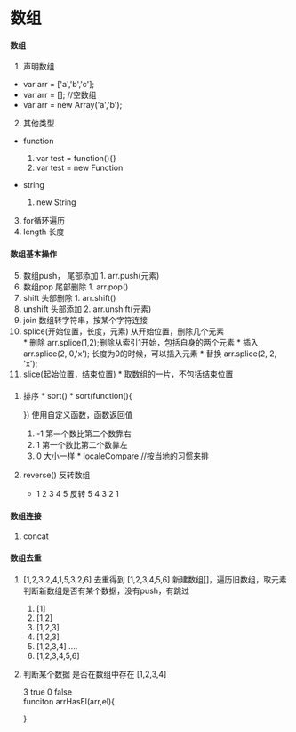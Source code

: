 数组
====
#### 数组
1. 声明数组
  * var arr = ['a','b','c'];
  * var arr = []; //空数组
  * var arr = new Array('a','b');
2. 其他类型
  * function
    1. var test = function(){}
    2. var test = new Function

  * string  
    1. new String
3. for循环遍历
4. length 长度
#### 数组基本操作
  5. 数组push， 尾部添加
    1. arr.push(元素)
  6. 数组pop   尾部删除
    1. arr.pop()
  7. shift  头部删除
    1. arr.shift()
  8. unshift 头部添加
    2. arr.unshift(元素)
  9. join 数组转字符串，按某个字符连接
  10. splice(开始位置，长度，元素) 从开始位置，删除几个元素  
     * 删除 arr.splice(1,2);删除从索引1开始，包括自身的两个元素
     * 插入 arr.splice(2, 0,'x');
    长度为0的时候，可以插入元素
     * 替换 arr.splice(2, 2, 'x');
  11. slice(起始位置，结束位置)
     * 取数组的一片，不包括结束位置
####
  1. 排序
    * sort()
    * sort(function(){

      }) 使用自定义函数，函数返回值
      1. -1 第一个数比第二个数靠右
      2. 1  第一个数比第二个数靠左
      3. 0  大小一样
    * localeCompare //按当地的习惯来排
  2. reverse() 反转数组
     * 1 2 3 4 5 反转 5 4 3 2 1   
#### 数组连接
  1. concat
#### 数组去重
  1. [1,2,3,2,4,1,5,3,2,6] 去重得到
     [1,2,3,4,5,6]
      新建数组[]，遍历旧数组，取元素
      判断新数组是否有某个数据，没有push，有跳过
     1. [1]  
     2. [1,2]
     3. [1,2,3]
     4. [1,2,3]
     5. [1,2,3,4]
        ....
     6. [1,2,3,4,5,6]

   2. 判断某个数据 是否在数组中存在
       [1,2,3,4]

         3  true
         0  false    
      funciton arrHasEl(arr,el){

      }
